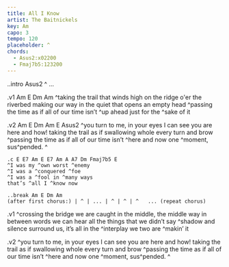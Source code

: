 ```yaml
---
title: All I Know
artist: The Baitnickels
key: Am
capo: 3
tempo: 120
placeholder: ^
chords:
  - Asus2:x02200
  - Fmaj7b5:123200
---
```

..intro Asus2
^ ...

.v1 Am E Dm Am
^taking the trail that winds high on the ridge o'er the riverbed
making our way in the quiet that opens an empty head
^passing the time as if all of our time isn’t ^up ahead
just for the ^sake of it

.v2 Am E Dm Am E Asus2
^you turn to me, in your eyes I can see you are here and how!
taking the trail as if swallowing whole every turn and brow
^passing the time as if all of our time isn’t ^here and now
one ^moment, sus^pended.  ^

	.c E E7 Am E E7 Am A A7 Dm Fmaj7b5 E
	^I was my ^own worst ^enemy
	^I was a ^conquered ^foe
	^I was a ^fool in ^many ways
	that’s ^all I ^know now

	..break Am E Dm Am
	(after first chorus:) | ^ | ... | ^ | ^ | ^   ... (repeat chorus) 

.v1
^crossing the bridge we are caught in the middle, the middle way
in between words we can hear all the things that we didn’t say
^shadow and silence surround us, it’s all in the ^interplay
we two are ^makin’ it

.v2
^you turn to me, in your eyes I can see you are here and how!
taking the trail as if swallowing whole every turn and brow
^passing the time as if all of our time isn’t ^here and now
one ^moment, sus^pended.  ^
